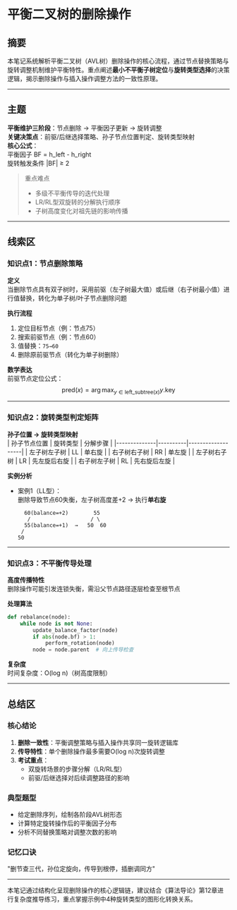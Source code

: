 # 平衡二叉树的删除操作

## 摘要
本笔记系统解析平衡二叉树（AVL树）删除操作的核心流程，通过节点替换策略与旋转调整机制维护平衡特性。重点阐述**最小不平衡子树定位**与**旋转类型选择**的决策逻辑，揭示删除操作与插入操作调整方法的一致性原理。

---

## 主题
**平衡维护三阶段**：节点删除 → 平衡因子更新 → 旋转调整  
**关键决策点**：前驱/后继选择策略、孙子节点位置判定、旋转类型映射  
**核心公式**：  
平衡因子 BF = h_left - h_right  
旋转触发条件 |BF| ≥ 2  

> 重点难点
> 
> - 多级不平衡传导的迭代处理
> - LR/RL型双旋转的分解执行顺序
> - 子树高度变化对祖先链的影响传播

---

## 线索区

### 知识点1：节点删除策略
**定义**  
当删除节点具有双子树时，采用前驱（左子树最大值）或后继（右子树最小值）进行值替换，转化为单子树/叶子节点删除问题  

**执行流程**  
1. 定位目标节点（例：节点75）  
2. 搜索前驱节点（例：节点60）  
3. 值替换：`75→60`  
4. 删除原前驱节点（转化为单子树删除）  

**数学表达**  
前驱节点定位公式：  
$$ \text{pred}(x) = \arg\max_{y \in \text{left\_subtree}(x)} y.\text{key} $$

---

### 知识点2：旋转类型判定矩阵
**孙子位置 → 旋转类型映射**  
| 孙子节点位置 | 旋转类型 | 分解步骤          |
|--------------|----------|-------------------|
| 左子树左子树 | LL       | 单右旋            |
| 右子树右子树 | RR       | 单左旋            |
| 左子树右子树 | LR       | 先左旋后右旋      |
| 右子树左子树 | RL       | 先右旋后左旋      |

**实例分析**  
- 案例1（LL型）：  
  删除导致节点60失衡，左子树高度差+2 → 执行**单右旋**  
  ```plaintext
    60(balance=+2)        55
     /                   / \
    55(balance=+1)  →   50  60
   /
  50
  ```

---

### 知识点3：不平衡传导处理
**高度传播特性**  
删除操作可能引发连锁失衡，需沿父节点路径逐层检查至根节点  

**处理算法**  
```python
def rebalance(node):
    while node is not None:
        update_balance_factor(node)
        if abs(node.bf) > 1:
            perform_rotation(node)
        node = node.parent  # 向上传导检查
```

**复杂度**  
时间复杂度：O(log n)（树高度限制）

---

## 总结区

### 核心结论
1. **删除一致性**：平衡调整策略与插入操作共享同一旋转逻辑库  
2. **传导特性**：单个删除操作最多需要O(log n)次旋转调整  
3. **考试重点**：  
   - 双旋转场景的步骤分解（LR/RL型）  
   - 前驱/后继选择对后续调整路径的影响  

### 典型题型
- 给定删除序列，绘制各阶段AVL树形态  
- 计算特定旋转操作后的平衡因子分布  
- 分析不同替换策略对调整次数的影响  

### 记忆口诀
"删节查三代，孙位定旋向，传导到根停，插删调同方"

---

本笔记通过结构化呈现删除操作的核心逻辑链，建议结合《算法导论》第12章进行复杂度推导练习，重点掌握示例中4种旋转类型的图形化转换关系。